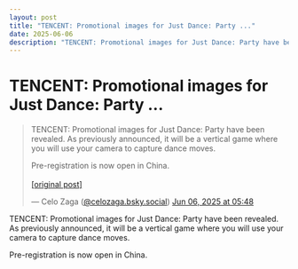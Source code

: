```yaml
---
layout: post
title: "TENCENT: Promotional images for Just Dance: Party ..."
date: 2025-06-06
description: "TENCENT: Promotional images for Just Dance: Party have been revealed. As previously announced, it will be a vertical game where you will use your camera..."
---
```


<h1 class="bluesky-post-title">TENCENT: Promotional images for Just Dance: Party ...</h1>

<blockquote class="bluesky-embed" data-bluesky-uri="at://did:plc:lmh6rennptq77inaztnovw4b/app.bsky.feed.post/3lqw562nekx2k" data-bluesky-embed-color-mode="system">
<p lang="">TENCENT: Promotional images for Just Dance: Party have been revealed. As previously announced, it will be a vertical game where you will use your camera to capture dance moves.

Pre-registration is now open in China.<br><br><a href="https://bsky.app/profile/celozaga.bsky.social/post/3lqw562nekx2k">[original post]</a></p>
&mdash; Celo Zaga (<a href="https://bsky.app/profile/did:plc:lmh6rennptq77inaztnovw4b?ref_src=embed">@celozaga.bsky.social</a>) <a href="https://bsky.app/profile/celozaga.bsky.social/post/3lqw562nekx2k?ref_src=embed">Jun 06, 2025 at 05:48</a>
</blockquote>
<script async src="https://embed.bsky.app/static/embed.js" charset="utf-8"></script>

<p class="bluesky-post-description">TENCENT: Promotional images for Just Dance: Party have been revealed. As previously announced, it will be a vertical game where you will use your camera to capture dance moves.

Pre-registration is now open in China.</p>
